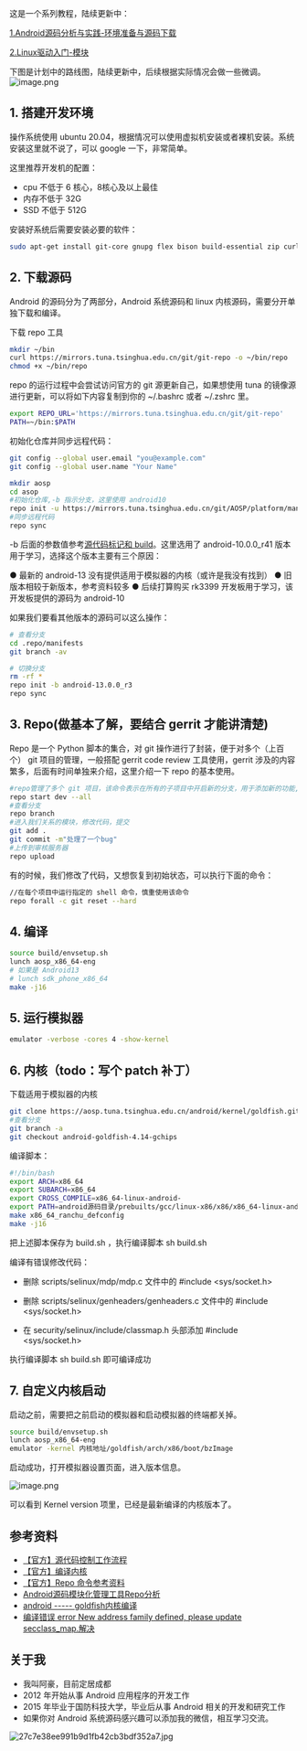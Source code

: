 这是一个系列教程，陆续更新中：<br />

[1.Android源码分析与实践-环境准备与源码下载](https://juejin.cn/post/7140475109264850981)

[2.Linux驱动入门-模块](https://github.com/dducd/AndroidSourceLearn/blob/main/2.Linux%E9%A9%B1%E5%8A%A8%E5%85%A5%E9%97%A8-%E6%A8%A1%E5%9D%97.md)

下图是计划中的路线图，陆续更新中，后续根据实际情况会做一些微调。<br />![image.png](https://cdn.nlark.com/yuque/0/2022/png/2613680/1662521721762-5945250e-512b-4dd6-a88f-62673e255774.png#clientId=u78706d6f-6b62-4&crop=0&crop=0&crop=1&crop=1&from=paste&height=1180&id=u7a57284c&name=image.png&originHeight=1770&originWidth=1260&originalType=binary&ratio=1&rotation=0&showTitle=false&size=106865&status=done&style=none&taskId=u5e8f5fca-1118-4ba8-8a08-9bbad290e9a&title=&width=840)
<a name="6483e310"></a>

## 1. 搭建开发环境
操作系统使用 ubuntu 20.04，根据情况可以使用虚拟机安装或者裸机安装。系统安装这里就不说了，可以 google 一下，非常简单。

这里推荐开发机的配置：

- cpu 不低于 6 核心，8核心及以上最佳
- 内存不低于 32G
- SSD 不低于 512G

安装好系统后需要安装必要的软件：
```bash
sudo apt-get install git-core gnupg flex bison build-essential zip curl zlib1g-dev gcc-multilib g++-multilib libc6-dev-i386 libncurses5 lib32ncurses5-dev x11proto-core-dev libx11-dev lib32z1-dev libgl1-mesa-dev libxml2-utils xsltproc unzip fontconfig python
```
## 2. 下载源码
Android 的源码分为了两部分，Android 系统源码和 linux 内核源码，需要分开单独下载和编译。

下载 repo 工具
```bash
mkdir ~/bin
curl https://mirrors.tuna.tsinghua.edu.cn/git/git-repo -o ~/bin/repo
chmod +x ~/bin/repo
```

repo 的运行过程中会尝试访问官方的 git 源更新自己，如果想使用 tuna 的镜像源进行更新，可以将如下内容复制到你的 ~/.bashrc 或者 ~/.zshrc 里。

```bash
export REPO_URL='https://mirrors.tuna.tsinghua.edu.cn/git/git-repo'
PATH=~/bin:$PATH
```

初始化仓库并同步远程代码：

```bash
git config --global user.email "you@example.com"
git config --global user.name "Your Name"

mkdir aosp 
cd asop
#初始化仓库,-b 指示分支，这里使用 android10
repo init -u https://mirrors.tuna.tsinghua.edu.cn/git/AOSP/platform/manifest -b android-10.0.0_r41
#同步远程代码
repo sync
```

-b 后面的参数值参考[源代码标记和 build](https://source.android.com/docs/setup/start/build-numbers?hl=zh-cn#source-code-tags-and-builds)。这里选用了 android-10.0.0_r41 版本用于学习，选择这个版本主要有三个原因：

● 最新的 android-13 没有提供适用于模拟器的内核（或许是我没有找到）
● 旧版本相较于新版本，参考资料较多
● 后续打算购买 rk3399 开发板用于学习，该开发板提供的源码为 android-10

如果我们要看其他版本的源码可以这么操作：
```bash
# 查看分支
cd .repo/manifests
git branch -av

# 切换分支
rm -rf *
repo init -b android-13.0.0_r3
repo sync
```

## 3. Repo(做基本了解，要结合 gerrit 才能讲清楚)
Repo 是一个 Python 脚本的集合，对 git 操作进行了封装，便于对多个（上百个） git 项目的管理，一般搭配 gerrit code review 工具使用，gerrit 涉及的内容繁多，后面有时间单独来介绍，这里介绍一下 repo 的基本使用。

```bash
#repo管理了多个 git 项目，该命令表示在所有的子项目中开启新的分支，用于添加新的功能,
repo start dev --all
#查看分支
repo branch
#进入我们关系的模块，修改代码，提交
git add .
git commit -m"处理了一个bug"
#上传到审核服务器
repo upload 
```

有的时候，我们修改了代码，又想恢复到初始状态，可以执行下面的命令：
```bash
//在每个项目中运行指定的 shell 命令，慎重使用该命令
repo forall -c git reset --hard 
```
## 4. 编译
```bash
source build/envsetup.sh
lunch aosp_x86_64-eng
# 如果是 Android13
# lunch sdk_phone_x86_64
make -j16
```

## 5. 运行模拟器
```bash
emulator -verbose -cores 4 -show-kernel
```

## 6. 内核（todo：写个 patch 补丁）
下载适用于模拟器的内核
```bash
git clone https://aosp.tuna.tsinghua.edu.cn/android/kernel/goldfish.git
#查看分支
git branch -a
git checkout android-goldfish-4.14-gchips 
```

编译脚本：

```bash
#!/bin/bash
export ARCH=x86_64
export SUBARCH=x86_64
export CROSS_COMPILE=x86_64-linux-android-
export PATH=android源码目录/prebuilts/gcc/linux-x86/x86/x86_64-linux-android-4.9/bin:$PATH
make x86_64_ranchu_defconfig
make -j16
```
把上述脚本保存为 build.sh ，执行编译脚本 sh build.sh

编译有错误修改代码：

* 删除 scripts/selinux/mdp/mdp.c 文件中的  #include <sys/socket.h>

* 删除 scripts/selinux/genheaders/genheaders.c 文件中的  #include <sys/socket.h>

* 在 security/selinux/include/classmap.h 头部添加 #include <sys/socket.h>

执行编译脚本 sh build.sh 即可编译成功

## 7. 自定义内核启动
启动之前，需要把之前启动的模拟器和启动模拟器的终端都关掉。

```bash
source build/envsetup.sh
lunch aosp_x86_64-eng
emulator -kernel 内核地址/goldfish/arch/x86/boot/bzImage
```

启动成功，打开模拟器设置页面，进入版本信息。

![image.png](https://cdn.nlark.com/yuque/0/2022/png/2613680/1662474585902-b5310bd9-572b-4ee6-8f62-f06d3bd6a4ec.png#clientId=u0c89397a-155b-4&crop=0&crop=0&crop=1&crop=1&from=paste&height=460&id=ubf1851c5&margin=%5Bobject%20Object%5D&name=image.png&originHeight=690&originWidth=473&originalType=binary&ratio=1&rotation=0&showTitle=false&size=47652&status=done&style=none&taskId=u038b8a49-73f0-4bf4-976c-3b88a1938ba&title=&width=315.3333333333333)

可以看到 Kernel version 项里，已经是最新编译的内核版本了。

## 参考资料

- [【官方】源代码控制工作流程](https://source.android.com/docs/setup/create/coding-tasks)
- [【官方】编译内核](https://source.android.com/source/building-kernels?hl=zh-cn#id-version)
- [【官方】Repo 命令参考资料 ](https://source.android.com/docs/setup/develop/repo?hl=zh-cn)
- [Android源码模块化管理工具Repo分析](https://juejin.cn/post/6844904148102545416)
- [android ----- goldfish内核编译](https://blog.csdn.net/silently_frog/article/details/124063445)
- [编译错误 error New address family defined, please update secclass_map.解决](https://blog.csdn.net/zhangpengfei991023/article/details/109672491)

## 关于我

- 我叫阿豪，目前定居成都
- 2012 年开始从事 Android 应用程序的开发工作
- 2015 年毕业于国防科技大学，毕业后从事 Android 相关的开发和研究工作
- 如果你对 Android 系统源码感兴趣可以添加我的微信，相互学习交流。

![27c7e38ee991b9d1fb42cb3bdf352a7.jpg](https://cdn.nlark.com/yuque/0/2022/jpeg/2613680/1662174041146-53015bfc-12f7-4023-9131-0a9e51fd00a2.jpeg#clientId=u0593d637-e239-4&crop=0&crop=0&crop=1&crop=1&from=drop&id=ud527bf55&margin=%5Bobject%20Object%5D&name=27c7e38ee991b9d1fb42cb3bdf352a7.jpg&originHeight=430&originWidth=430&originalType=binary&ratio=1&rotation=0&showTitle=false&size=42506&status=done&style=none&taskId=uf620381e-5767-4559-867e-093d91d3256&title=)
